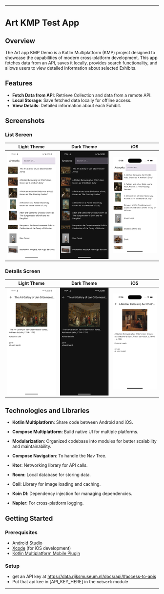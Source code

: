 ---

# Art KMP Test App

## Overview

The Art app KMP Demo is a Kotlin Multiplatform (KMP) project designed to showcase the capabilities of modern cross-platform development. This app fetches data from an API, saves it locally, provides search functionality, and allows users to view detailed information about selected Exhibits.

## Features

- **Fetch Data from API**: Retrieve Collection and  data from a remote API.
- **Local Storage**: Save fetched data locally for offline access.
- **View Details**: Detailed information about each Exhibit.

## Screenshots

### List Screen

| Light Theme                                             | Dark Theme                                            | iOS                                                 |
|---------------------------------------------------------|-------------------------------------------------------|-----------------------------------------------------|
| ![List Screen Light](screenshots/list_android_light.png) | ![List Screen Dark](screenshots/list_android_dark.png) | ![List Screen iOS](screenshots/list_ios.png) |

### Details Screen

| Light Theme                                                  | Dark Theme                                                 | iOS                                                      |
|--------------------------------------------------------------|------------------------------------------------------------|----------------------------------------------------------|
| ![Details Screen Light](screenshots/detail_android_light.png) | ![Details Screen Dark](screenshots/detail_android_dark.png) | ![Details Screen iOS](screenshots/detail_ios.png) |

## Technologies and Libraries

- **Kotlin Multiplatform**: Share code between Android and iOS.
- **Compose Multiplatform**: Build native UI for multiple platforms.
- **Modularization**: Organized codebase into modules for better scalability and maintainability.

- **Compose Navigation**: To handle the Nav Tree.
- **Ktor**: Networking library for API calls.
- **Room**: Local database for storing data.
- **Coil**: Library for image loading and caching.
- **Koin DI**: Dependency injection for managing dependencies.
- **Napier**: For cross-platform logging.

## Getting Started

### Prerequisites

- [Android Studio](https://developer.android.com/studio)
- [Xcode](https://developer.apple.com/xcode/) (for iOS development)
- [Kotlin Multiplatform Mobile Plugin](https://kotlinlang.org/docs/multiplatform-mobile-getting-started.html#install-the-kotlin-multiplatform-mobile-plugin)

### Setup

- get an API key at https://data.rijksmuseum.nl/docs/api/#access-to-apis
- Put that api kee in [API_KEY_HERE] in the `network` module

---